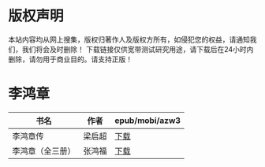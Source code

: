 # 版权声明

本站内容均从网上搜集，版权归著作人及版权方所有，如侵犯您的权益，请通知我们，我们将会及时删除！ 下载链接仅供宽带测试研究用途，请下载后在24小时内删除，请勿用于商业目的。请支持正版！

# 李鸿章

| 书名 | 作者 | epub/mobi/azw3 |
| --- | --- | --- |
| 李鸿章传 | 梁启超 | [下载](https://url89.ctfile.com/f/31084289-1357015774-71aa1b?p=8866) |
| 李鸿章（全三册） | 张鸿福 | [下载](https://url89.ctfile.com/f/31084289-1357015729-ed4ffc?p=8866) |
